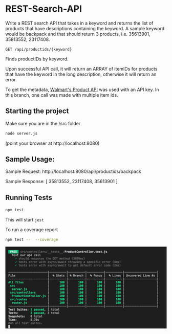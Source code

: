 # REST-Search-API

Write a REST search API that takes in a keyword and returns the list of products that have descriptions containing the keyword. A sample keyword would be backpack and that should return 3 products, i.e. 35613901, 35813552, 23117408.

```
GET /api/productids/{keyword}
```

Finds productIDs by keyword.

Upon successful API call, it will return an ARRAY of itemIDs for products that have the keyword in the long description, otherwise it will return an error.

To get the metadata, [Walmart's Product API](https://developer.walmartlabs.com/docs) was used with an API key. In this branch, one call was made with multiple item ids.

## Starting the project

Make sure you are in the /src folder

```bash
node server.js
```

(point your browser at http://localhost:8080)

## Sample Usage:

Sample Request: http://localhost:8080/api/productids/backpack

Sample Response: [ 35813552, 23117408, 35613901 ]

## Running Tests

```bash
npm test
```

This will start `jest`

To run a coverage report

```bash
npm test --  --coverage
```

![Test Coverage](https://raw.githubusercontent.com/jessicabyrne/REST-Search-API/Solution-Assuming-One-ID-per-API-Call/src/testcoverage.png)
